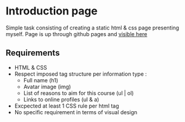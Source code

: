 ﻿# Introduction page

Simple task consisting of creating a static html & css page presenting myself.
Page is up through github pages and [visible here](https://g-broche.github.io/brief-introduction-page/)

## Requirements

- HTML & CSS
- Respect imposed tag structure per information type :
    - Full name (h1)
    - Avatar image (img)
    - List of reasons to aim for this course (ul | ol)
    - Links to online profiles (ul & a)
- Excpected at least 1 CSS rule per html tag
- No specific requirement in terms of visual design
